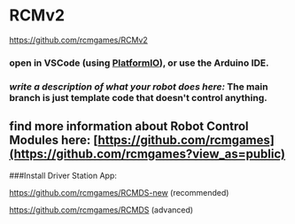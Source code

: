 # RCMv2
https://github.com/rcmgames/RCMv2
### open in VSCode (using [PlatformIO](https://platformio.org/platformio-ide)), or use the Arduino IDE.

### _write a description of what your robot does here:_ The main branch is just template code that doesn't control anything.

## find more information about Robot Control Modules here: [https://github.com/rcmgames](https://github.com/rcmgames?view_as=public)

###Install Driver Station App:

https://github.com/rcmgames/RCMDS-new (recommended)

https://github.com/rcmgames/RCMDS (advanced)
